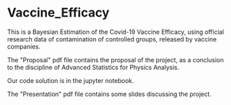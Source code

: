 # Vaccine_Efficacy
This is a Bayesian Estimation of the Covid-19 Vaccine Efficacy, using official research data of contamination of controlled groups, released by vaccine companies.

The "Proposal" pdf file contains the proposal of the project, as a conclusion to the discipline of Advanced Statistics for Physics Analysis.

Our code solution is in the jupyter notebook.

The "Presentation" pdf file contains some slides discussing the project.  
